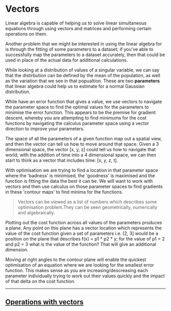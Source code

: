 # Vectors 
Linear algebra is capable of helping us to solve linear simultaneous equations through using vectors and matrices and performing certain operations on them. 

Another problem that we might be interested in using the linear algebra for is through the fitting of some parameters to a dataset; if you've able to successfully map the parameters to a dataset accurately, then that could be used in place of the actual data for additional calculations. 

While looking at a distribution of values of a singular variable, we can say that the distirbution can be defined by the mean of the population, as well as the variation that we see in that popualtion. These are two **parameters** that linear algebra could help us to estimate for a normal Gaussian distribution. 

While have an error function that gives a value, we use vectors to navigate the parameter space to find the optimal values for the parameters to minimise the error function. This appears to be the premise for gradient descent, whereby you are attempting to find minimums for the cost functions by navigating the calculus parameter space using a vector direction to improve your parameters. 

The space of all the parameters of a given function map out a spatial view, and then the vector can tell us how to move around that space. Given a 3 dimensional space, the vector [x, y, z] could tell us how to navigate that world; with the addition of time into a 4 dimensional space, we can then start to think as a vector that includes time: [x, y, z, t]. 

With optimisation we are trying to find a location in that parameter space where the 'badness' is minimised, the 'goodness' is maximised and the function is fitting the data the best it can be. We will want to work with vectors and then use calculus on those parameter spaces to find gradients in these 'contour maps' to find minima for the functions. 

> Vectors can be viewed as a list of numbers which describes some optimisation problem.They can be seen geometrically, numerically and algebraically. 

Plotting out the cost function across all values of the parameters produces a plane. Any point on this plane has a vector location which represents the value of the cost function given a set of parameters i.e. [2, 3] would be a position on the plane that describes f(x) = p1 * p2 * y; for the value of p1 = 2 and p2 = 3 what is the value of the function? That will give an additional dimension. 

Moving at right angles to the contour plane will enable the quickest optimisation of an equation where we are looking for the smallest error function. This makes sense as you are increasing/descreasing each parameter individually trying to work out their values quickly and the impact of that delta on the cost function. 

- - -

## [Operations with vectors]('./vector_operations.md)